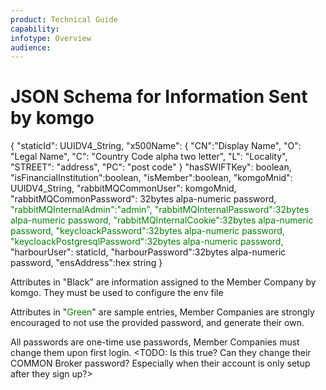 ```yaml
---
product: Technical Guide
capability:
infotype: Overview
audience:
---
```


# JSON Schema for Information Sent by komgo
{
    "staticId": UUIDV4_String,
    "x500Name": {
    "CN":"Display Name",
    "O": "Legal Name",
    "C": "Country Code alpha two letter",
    "L": "Locality",
    "STREET": "address",
    "PC": "post code"
    }
    "hasSWIFTKey": boolean,
    "isFinancialInstitution":boolean,
    "isMember":boolean,
    "komgoMnid": UUIDV4_String,
    "rabbitMQCommonUser": komgoMnid,
    "rabbitMQCommonPassword": 32bytes alpa-numeric password,
    <font color="green">"rabbitMQInternalAdmin":"admin",
    "rabbitMQInternalPassword":32bytes alpa-numeric password,
    "rabbitMQInternalCookie":32bytes alpa-numeric password,
    "keycloackPassword":32bytes alpa-numeric password,
    "keycloackPostgresqlPassword":32bytes alpa-numeric password,</font>
    "harbourUser": staticId,
    "harbourPassword":32bytes alpa-numeric password,
    "ensAddress":hex string
}


Attributes in "Black" are information assigned to the Member Company by komgo. They must be used to configure the env file

Attributes in "<font color="green">Green</font>" are sample entries, Member Companies are strongly encouraged to not use the provided password, and generate their own.

All passwords are one-time use passwords, Member Companies must change them upon first login. <TODO: Is this true? Can they change their COMMON Broker password? Especially when their account is only setup after they sign up?>

